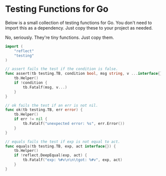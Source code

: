 Testing Functions for Go
========================

Below is a small collection of testing functions for Go. You don't need to import this as a dependency. Just copy these to your project as needed.

No, seriously. They're tiny functions. Just copy them.


```go
import (
	"reflect"
	"testing"
)

// assert fails the test if the condition is false.
func assert(tb testing.TB, condition bool, msg string, v ...interface{}) {
	tb.Helper()
	if !condition {
		tb.Fatalf(msg, v...)
	}
}

// ok fails the test if an err is not nil.
func ok(tb testing.TB, err error) {
	tb.Helper()
	if err != nil {
		tb.Fatalf("unexpected error: %s", err.Error())
	}
}

// equals fails the test if exp is not equal to act.
func equals(tb testing.TB, exp, act interface{}) {
	tb.Helper()
	if !reflect.DeepEqual(exp, act) {
		tb.Fatalf("exp: %#v\n\n\tgot: %#v", exp, act)
	}
}
```
